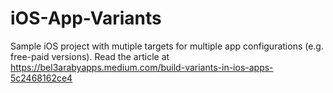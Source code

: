 # iOS-App-Variants
Sample iOS project with mutiple targets for multiple app configurations (e.g. free-paid versions). Read the article at https://bel3arabyapps.medium.com/build-variants-in-ios-apps-5c2468162ce4
